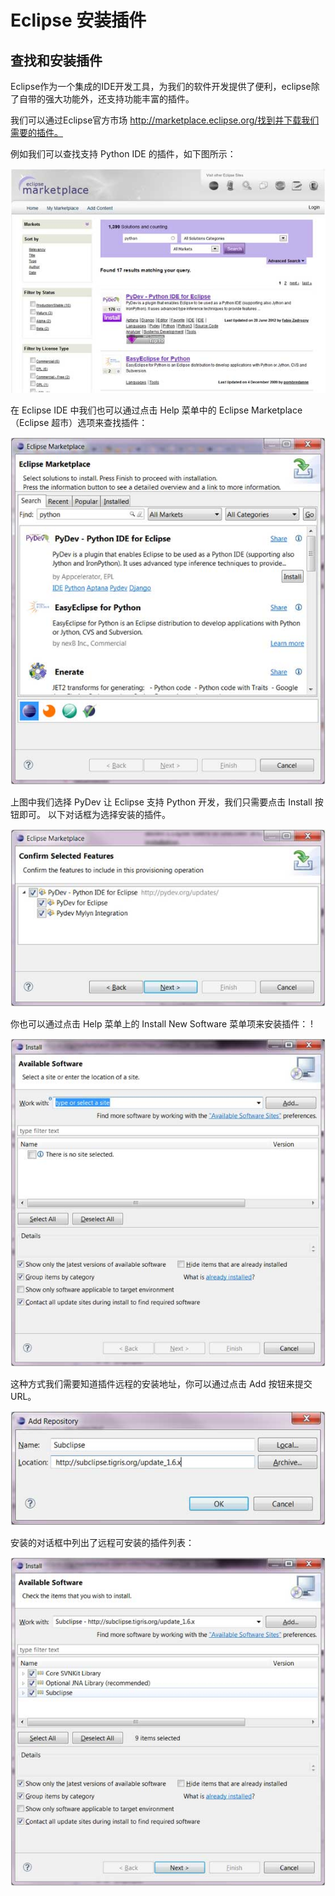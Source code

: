 # Eclipse 安装插件

## 查找和安装插件

Eclipse作为一个集成的IDE开发工具，为我们的软件开发提供了便利，eclipse除了自带的强大功能外，还支持功能丰富的插件。

我们可以通过Eclipse官方市场 http://marketplace.eclipse.org/找到并下载我们需要的插件。

例如我们可以查找支持 Python IDE 的插件，如下图所示：

![](images/eclipse-install-plugins/install_plugin_1.jpg) 

在 Eclipse IDE 中我们也可以通过点击 Help 菜单中的 Eclipse Marketplace（Eclipse 超市）选项来查找插件：

![](images/eclipse-install-plugins/install_plugin_2.jpg) 

上图中我们选择 PyDev 让 Eclipse 支持 Python 开发，我们只需要点击 Install 按钮即可。 以下对话框为选择安装的插件。

![](images/eclipse-install-plugins/install_plugin_3.jpg) 

你也可以通过点击 Help 菜单上的 Install New Software 菜单项来安装插件： !

![](images/eclipse-install-plugins/install_plugin_4.jpg) 

这种方式我们需要知道插件远程的安装地址，你可以通过点击 Add 按钮来提交 URL。

![](images/eclipse-install-plugins/install_plugin_5.jpg) 

安装的对话框中列出了远程可安装的插件列表：

![](images/eclipse-install-plugins/install_plugin_6.jpg) 
